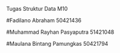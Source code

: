 Tugas Struktur Data M10

#Fadilano Abraham 50421436

#Muhammad Rayhan Pasyaputra 51421048

#Maulana Bintang Pamungkas 50421794
